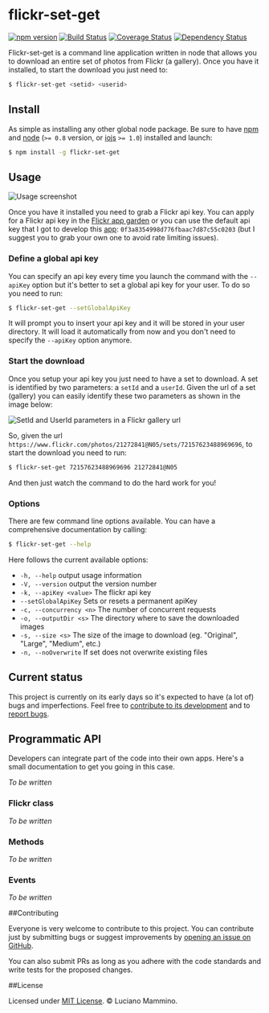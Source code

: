 # flickr-set-get

[![npm version](https://badge.fury.io/js/flickr-set-get.svg)](http://badge.fury.io/js/flickr-set-get)
[![Build Status](https://travis-ci.org/lmammino/flickr-set-get.svg?branch=master)](https://travis-ci.org/lmammino/flickr-set-get) 
[![Coverage Status](https://coveralls.io/repos/lmammino/flickr-set-get/badge.svg?branch=master)](https://coveralls.io/r/lmammino/flickr-set-get?branch=master) 
[![Dependency Status](https://gemnasium.com/lmammino/flickr-set-get.svg)](https://gemnasium.com/lmammino/flickr-set-get)

Flickr-set-get is a command line application written in node that allows you to download an entire set of 
photos from Flickr (a gallery). Once you have it installed, to start the download you just need to:

```bash
$ flickr-set-get <setid> <userid>
```

## Install

As simple as installing any other global node package. Be sure to have [npm](https://www.npmjs.com) and 
[node](https://nodejs.org/) (`>= 0.8` version, or [iojs](https://iojs.org) `>= 1.0`) installed and launch:

```bash
$ npm install -g flickr-set-get
```

## Usage

![Usage screenshot](http://i.imgur.com/DGEpYtl.png)

Once you have it installed you need to grab a Flickr api key. You can apply for a Flickr api key in the 
[Flickr app garden](https://www.flickr.com/services/apps/create/apply) or you can use the default api key that I got
to develop this [app](https://www.flickr.com/services/apps/72157651747839108/): `0f3a8354998d776fbaac7d87c55c0203` 
(but I suggest you to grab your own one to avoid rate limiting issues).

### Define a global api key

You can specify an api key every time you launch the command with the `--apiKey` option but it's better to set a global 
api key for your user. To do so you need to run:

```bash
$ flickr-set-get --setGlobalApiKey
```

It will prompt you to insert your api key and it will be stored in your user directory. It will load it automatically
from now and you don't need to specify the `--apiKey` option anymore.


### Start the download

Once you setup your api key you just need to have a set to download. A set is identified by two parameters: a `setId`
and a `userId`. Given the url of a set (gallery) you can easily identify these two parameters as shown in the image below:

![SetId and UserId parameters in a Flickr gallery url](http://i.imgur.com/4SrUKjV.png)

So, given the url `https://www.flickr.com/photos/21272841@N05/sets/72157623488969696`, to start the download you need 
to run: 

```bash
$ flickr-set-get 72157623488969696 21272841@N05
```

And then just watch the command to do the hard work for you!


### Options

There are few command line options available. You can have a comprehensive documentation by calling:

```bash
$ flickr-set-get --help
```

Here follows the current available options:

  - `-h, --help`             output usage information
  - `-V, --version`          output the version number
  - `-k, --apiKey <value>`   The flickr api key
  - `--setGlobalApiKey`      Sets or resets a permanent apiKey
  - `-c, --concurrency <n>`  The number of concurrent requests
  - `-o, --outputDir <s>`    The directory where to save the downloaded images
  - `-s, --size <s>`         The size of the image to download (eg. "Original", "Large", "Medium", etc.)
  - `-n, --noOverwrite`      If set does not overwrite existing files


## Current status

This project is currently on its early days so it's expected to have (a lot of) bugs and imperfections.
Feel free to [contribute to its development](#Contributing) and to 
[report bugs](https://github.com/lmammino/flickr-set-get/issues).


## Programmatic API

Developers can integrate part of the code into their own apps. Here's a small documentation to get you going in this
case.

*To be written*

### Flickr class

*To be written*

### Methods

*To be written*

### Events

*To be written*


##Contributing

Everyone is very welcome to contribute to this project. You can contribute just by submitting bugs or suggest improvements
by [opening an issue on GitHub](https://github.com/lmammino/flickr-set-get/issues).

You can also submit PRs as long as you adhere with the code standards and write tests for the proposed changes.


##License

Licensed under [MIT License](LICENSE). © Luciano Mammino.
